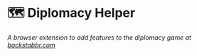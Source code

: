 
# :world_map: Diplomacy Helper

_A browser extension to add features to the diplomacy game at
[backstabbr.com](https://www.backstabbr.com/)_
